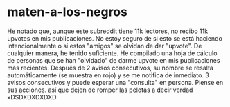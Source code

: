 # maten-a-los-negros
He notado que, aunque este subreddit tiene 11k lectores, no recibo 11k upvotes en mis publicaciones. No estoy seguro de si esto se está haciendo intencionalmente o si estos "amigos" se olvidan de dar "upvote". De cualquier manera, he tenido suficiente. He compilado una hoja de cálculo de personas que se han "olvidado" de darme upvote en mis publicaciones más recientes. Después de 2 avisos consecutivos, su nombre se resalta automáticamente (se muestra en rojo) y se me notifica de inmediato. 3 avisos consecutivos y puede esperar una "consulta" en persona. Piense en sus acciones. así que dejen de romper las pelotas a decir verdad xDSDXDXDXDXD
